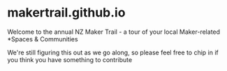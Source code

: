 # makertrail.github.io
Welcome to the annual NZ Maker Trail - a tour of your local Maker-related *Spaces &amp; Communities

We're still figuring this out as we go along, so please feel free to chip in if you think you have something to contribute
